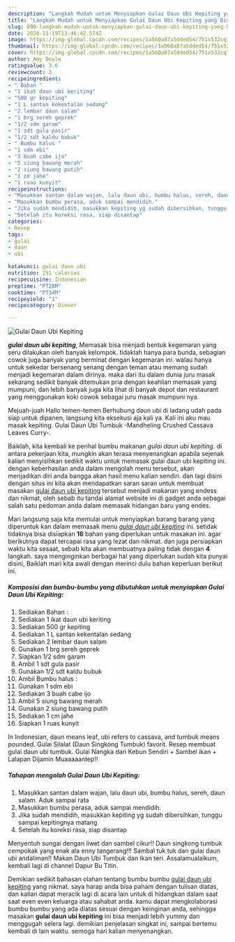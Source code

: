 ```yaml
---
description: "Langkah Mudah untuk Menyiapkan Gulai Daun Ubi Kepiting yang Bisa Manjain Lidah"
title: "Langkah Mudah untuk Menyiapkan Gulai Daun Ubi Kepiting yang Bisa Manjain Lidah"
slug: 690-langkah-mudah-untuk-menyiapkan-gulai-daun-ubi-kepiting-yang-bisa-manjain-lidah
date: 2020-11-19T13:46:42.574Z
image: https://img-global.cpcdn.com/recipes/1a560a87a5dded54/751x532cq70/gulai-daun-ubi-kepiting-foto-resep-utama.jpg
thumbnail: https://img-global.cpcdn.com/recipes/1a560a87a5dded54/751x532cq70/gulai-daun-ubi-kepiting-foto-resep-utama.jpg
cover: https://img-global.cpcdn.com/recipes/1a560a87a5dded54/751x532cq70/gulai-daun-ubi-kepiting-foto-resep-utama.jpg
author: Amy Doyle
ratingvalue: 3.6
reviewcount: 3
recipeingredient:
- " Bahan "
- "1 ikat daun ubi keriting"
- "500 gr kepiting"
- "1 L santan kekentalan sedang"
- "2 lembar daun salam"
- "1 brg sereh geprek"
- "1/2 sdm garam"
- "1 sdt gula pasir"
- "1/2 sdt kaldu bubuk"
- " Bumbu halus "
- "1 sdm ebi"
- "3 buah cabe ijo"
- "5 siung bawang merah"
- "2 siung bawang putih"
- "1 cm jahe"
- "1 ruas kunyit"
recipeinstructions:
- "Masukkan santan dalam wajan, lalu daun ubi, bumbu halus, sereh, daun salam. Aduk sampai rata"
- "Masukkan bumbu perasa, aduk sampai mendidih."
- "Jika sudah mendidih, masukkan kepiting yg sudah dibersihkan, tunggu sampai kepitingnya matang"
- "Setelah itu koreksi rasa, siap disantap"
categories:
- Resep
tags:
- gulai
- daun
- ubi

katakunci: gulai daun ubi 
nutrition: 251 calories
recipecuisine: Indonesian
preptime: "PT28M"
cooktime: "PT34M"
recipeyield: "1"
recipecategory: Dinner

---
```



![Gulai Daun Ubi Kepiting](https://img-global.cpcdn.com/recipes/1a560a87a5dded54/751x532cq70/gulai-daun-ubi-kepiting-foto-resep-utama.jpg)

<b><i>gulai daun ubi kepiting</i></b>, Memasak bisa menjadi bentuk kegemaran yang seru dilakukan oleh banyak kelompok. tidaklah hanya para bunda, sebagian cowok juga banyak yang berminat dengan kegemaran ini. walau hanya untuk sekedar bersenang senang dengan teman atau memang sudah menjadi kegemaran dalam dirinya. maka dari itu dalam dunia juru masak sekarang sedikit banyak ditemukan pria dengan keahlian memasak yang mumpuni, dan lebih banyak juga kita lihat di banyak depot dan restaurant yang menggunakan koki cowok sebagai juru masak mumpuni nya.

Mejuah-juah Hallo temen-temen Berhubung daun ubi di ladang udah pada siap untuk dipanen, langsung kita eksekusi aja kali ya. Kali ini aku mau masak kepiting. Gulai Daun Ubi Tumbuk -Mandheling Crushed Cassava Leaves Curry-.

Baiklah, kita kembali ke perihal bumbu makanan <i>gulai daun ubi kepiting</i>. di antara pekerjaan kita, mungkin akan terasa menyenangkan apabila sejenak kalian menyisihkan sedikit waktu untuk memasak gulai daun ubi kepiting ini. dengan keberhasilan anda dalam mengolah menu tersebut, akan menjadikan diri anda bangga akan hasil menu kalian sendiri. dan lagi disini dengan situs ini kita akan mendapatkan saran saran untuk membuat masakan <u>gulai daun ubi kepiting</u> tersebut menjadi makanan yang endess dan nikmat, oleh sebab itu tandai alamat website ini di gadget anda sebagai salah satu pedoman anda dalam memasak hidangan baru yang endes.


Mari langsung saja kita memulai untuk menyiapkan barang barang yang diperuntuk kan dalam memasak menu <u><i>gulai daun ubi kepiting</i></u> ini. setidak tidaknya bisa disiapkan <b>16</b> bahan yang diperlukan untuk masakan ini. agar berikutnya dapat tercapai rasa yang lezat dan nikmat. dan juga persiapkan waktu kita sesaat, sebab kita akan membuatnya paling tidak dengan <b>4</b> langkah. saya menginginkan berbagai hal yang diperlukan sudah kita punyai disini, Baiklah mari kita awali dengan merinci dulu bahan keperluan berikut ini.

<!--inarticleads1-->

##### Komposisi dan bumbu-bumbu yang dibutuhkan untuk menyiapkan Gulai Daun Ubi Kepiting:

1. Sediakan  Bahan :
1. Sediakan 1 ikat daun ubi keriting
1. Sediakan 500 gr kepiting
1. Sediakan 1 L santan kekentalan sedang
1. Sediakan 2 lembar daun salam
1. Gunakan 1 brg sereh geprek
1. Siapkan 1/2 sdm garam
1. Ambil 1 sdt gula pasir
1. Gunakan 1/2 sdt kaldu bubuk
1. Ambil  Bumbu halus :
1. Gunakan 1 sdm ebi
1. Sediakan 3 buah cabe ijo
1. Ambil 5 siung bawang merah
1. Gunakan 2 siung bawang putih
1. Sediakan 1 cm jahe
1. Siapkan 1 ruas kunyit


In Indonesian, daun means leaf, ubi refers to cassava, and tumbuk means pounded. Gulai Silalat (Daun Singkong Tumbuk) favorit. Resep membuat gulai daun ubi tumbuk. Gulai Nangka dari Kebun Sendiri + Sambel ikan + Lalapan Dijamin Muaaaaantep!! 

<!--inarticleads2-->

##### Tahapan mengolah Gulai Daun Ubi Kepiting:

1. Masukkan santan dalam wajan, lalu daun ubi, bumbu halus, sereh, daun salam. Aduk sampai rata
1. Masukkan bumbu perasa, aduk sampai mendidih.
1. Jika sudah mendidih, masukkan kepiting yg sudah dibersihkan, tunggu sampai kepitingnya matang
1. Setelah itu koreksi rasa, siap disantap


Menyentuh sungai dengan liwet dan sambel cikur!! Daun singkong tumbuk cempokak yang enak ala enny tangerang!!! Sambal tuk tuk dan gulai daun ubi andaliman!! Makan Daun Ubi Tumbuk dan Ikan teri. Assalamualaikum, kembali lagi di channel Dapur Bu Titin. 

Demikian sedikit bahasan olahan tentang bumbu bumbu <u>gulai daun ubi kepiting</u> yang nikmat. saya harap anda bisa paham dengan tulisan diatas, dan kalian dapat meracik lagi di acara lain untuk di hidangkan dalam saat saat even even keluarga atau sahabat anda. kamu dapat mengkolaborasi bumbu bumbu yang ada diatas sesuai dengan keinginan anda, sehingga masakan <b>gulai daun ubi kepiting</b> ini bisa menjadi lebih yummy dan menggugah selera lagi. demikian penjelasan singkat ini, sampai bertemu kembali di lain waktu. semoga hari kalian menyenangkan.
